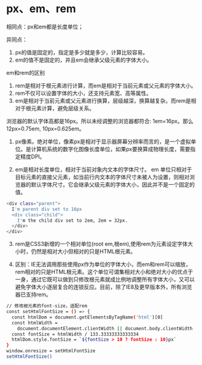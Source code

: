 # px、em、rem

相同点：px和em都是长度单位；

异同点：
1. px的值是固定的，指定是多少就是多少，计算比较容易。
2. em的值不是固定的，并且em会继承父级元素的字体大小。

em和rem的区别
1. rem是相对于根元素进行计算，而em是相对于当前元素或父元素的字体大小。
2. rem不仅可以设置字体的大小，还支持元素宽、高等属性。
3. em是相对于当前元素或父元素进行换算，层级越深，换算越复杂。而rem是相对于根元素计算，避免层级关系。
   
浏览器的默认字体高都是16px。所以未经调整的浏览器都符合: 1em=16px。那么12px=0.75em, 10px=0.625em。

1. px像素。绝对单位，像素px是相对于显示器屏幕分辨率而言的，是一个虚拟单位。是计算机系统的数字化图像长度单位，如果px要换算成物理长度，需要指定精度DPI。
   
2. em是相对长度单位，相对于当前对象内文本的字体尺寸。 em 单位只相对于目标元素的直接父元素，如当前行内文本的字体尺寸未被人为设置，则相对浏览器的默认字体尺寸。它会继承父级元素的字体大小，因此并不是一个固定的值。
```sh
<div class="parent">
  I'm parent div set to 16px
  <div class="child">
    I'm the child div set to 2em, 2em = 32px.
  </div>
</div>
```
   
3. rem是CSS3新增的一个相对单位(root em,根em),使用rem为元素设定字体大小时，仍然是相对大小但相对的只是HTML根元素。
   
4. 区别：IE无法调用那些使用px作为单位的字体大小，而em和rem可以缩放，rem相对的只是HTML根元素。这个单位可谓集相对大小和绝对大小的优点于一身，通过它既可以做到只修改根元素就成比例地调整所有字体大小，又可以避免字体大小逐层复合的连锁反应。目前，除了IE8及更早版本外，所有浏览器已支持rem。


```sh
// 修改根元素的font-size，适配rem
const setHtmlFontSize = () => {
  const htmlDom = document.getElementsByTagName('html')[0]
  const htmlWidth =
    document.documentElement.clientWidth || document.body.clientWidth
  const fontSize = htmlWidth / 133.33333333333334
  htmlDom.style.fontSize = `${fontSize > 10 ? fontSize : 10}px`
}
window.onresize = setHtmlFontSize
setHtmlFontSize()
```